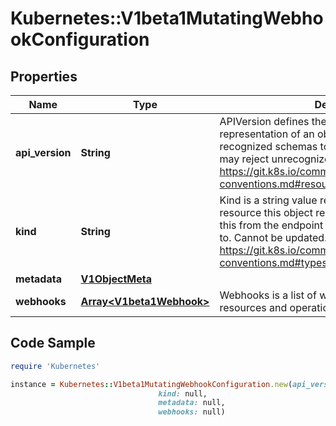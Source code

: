 # Kubernetes::V1beta1MutatingWebhookConfiguration

## Properties

Name | Type | Description | Notes
------------ | ------------- | ------------- | -------------
**api_version** | **String** | APIVersion defines the versioned schema of this representation of an object. Servers should convert recognized schemas to the latest internal value, and may reject unrecognized values. More info: https://git.k8s.io/community/contributors/devel/api-conventions.md#resources | [optional] 
**kind** | **String** | Kind is a string value representing the REST resource this object represents. Servers may infer this from the endpoint the client submits requests to. Cannot be updated. In CamelCase. More info: https://git.k8s.io/community/contributors/devel/api-conventions.md#types-kinds | [optional] 
**metadata** | [**V1ObjectMeta**](V1ObjectMeta.md) |  | [optional] 
**webhooks** | [**Array&lt;V1beta1Webhook&gt;**](V1beta1Webhook.md) | Webhooks is a list of webhooks and the affected resources and operations. | [optional] 

## Code Sample

```ruby
require 'Kubernetes'

instance = Kubernetes::V1beta1MutatingWebhookConfiguration.new(api_version: null,
                                 kind: null,
                                 metadata: null,
                                 webhooks: null)
```


